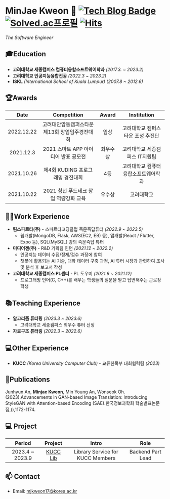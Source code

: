 # MinJae Kweon 👋 [![Tech Blog Badge](http://img.shields.io/badge/-Tech%20blog-black?style=flat-square&logo=github&link=https://mindorizip.tistory.com/)](https://mindorizip.tistory.com/) [![Solved.ac프로필](http://mazassumnida.wtf/api/mini/generate_badge?boj=mjkweon17)](https://solved.ac/mjkweon17)  [![Hits](https://hits.seeyoufarm.com/api/count/incr/badge.svg?url=https%3A%2F%2Fgithub.com%2Fmjkweon17&count_bg=%232CA4F5&title_bg=%23512AEB&icon=&icon_color=%23E7E7E7&title=hits&edge_flat=false)](https://hits.seeyoufarm.com)

<p>
  <em>
      The Software Engineer
  </em>
<p>

## 🎓Education
- **고려대학교 세종캠퍼스 컴퓨터융합소프트웨어학과** *(2017.3. ~ 2023.2)*
- **고려대학교 인공지능융합전공** *(2022.3 ~ 2023.2)*
- **ISKL** *(International School of Kuala Lumpur)* *(2007.8 ~ 2012.6)*

## 🏆Awards
| Date | Competition | Award | Institution |
|:---:|:---:|:---:|:---:|
| 2022.12.22 | 고려대안암동캠퍼스타운 제13회 창업입주경진대회 | 입상 | 고려대학교 캠퍼스타운 조성 추진단 |
| 2021.12.3 | 2021 스마트 APP 아이디어 발표 공모전 | 최우수상 | 고려대학교 세종캠퍼스 IT지원팀 |
| 2021.10.26 | 제4회 KUDING 프로그래밍 경진대회 | 4등 | 고려대학교 컴퓨터융합소프트웨어학과 |
| 2021.10.22 | 2021 청년 푸드테크 창업 역량강화 교육 | 우수상 | 고려대학교 |

## 👨‍💻Work Experience  
- **팀스파르타(주)** - 스파르타코딩클럽 즉문즉답튜터 *(2022.9 ~ 2023.5)*
  - 웹개발(MongoDB, Flask, AWS(EC2, EB) 등), 앱개발(React / Flutter, Expo 등), SQL(MySQL) 강의 즉문즉답 튜터
- **미디어젠(주)** - R&D 기획팀 인턴 *(2021.12 ~ 2022.2)*
  - 인공지능 데이터 수집/정제/검수 과정에 참여
  - 챗봇에 활용되는 AI 기술, 대화 데이터 구축 과정, AI 튜터 시장과 관련하여 조사 및 분석 후 보고서 작성
- **고려대학교 세종캠퍼스 PL센터** - PL 도우미 *(2021.9 ~ 2021.12)*
  - 프로그래밍 언어(C, C++)를 배우는 학생들의 질문을 받고 답변해주는 근로장학생

## 📚Teaching Experience
- **알고리즘 튜터링** *(2023.3 ~ 2023.6)*
  - 고려대학교 세종캠퍼스 최우수 튜터 선정
- **자료구조 튜터링** *(2022.3 ~ 2022.6)*

## 💻Other Experience
- **KUCC** *(Korea University Computer Club)* - 교류친목부 대회협력팀 *(2023)*

## 📝Publications
Junhyun An, **Minjae Kweon**, Min Young An, Wonseok Oh.(2023).Advancements in GAN-based Image Translation: Introducing StyleGAN with Attention-based Encoding (SAE).한국정보과학회 학술발표논문집,(),1172-1174.

## 💻 Project
| Period | Project | Intro | Role |
|:---:|:---:|:---:|:---:|
| 2023.4 ~ 2023.9 | [KUCC Lib](https://github.com/kucc/library-service-server-test) | Library Service for KUCC Members | Backend Part Lead |

## 📫 Contact
- Email: mjkweon17@korea.ac.kr
